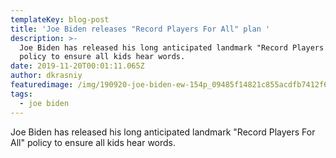 ```yaml
---
templateKey: blog-post
title: 'Joe Biden releases "Record Players For All" plan '
description: >-
  Joe Biden has released his long anticipated landmark "Record Players For All"
  policy to ensure all kids hear words.
date: 2019-11-20T00:01:11.065Z
author: dkrasniy
featuredimage: /img/190920-joe-biden-ew-154p_09485f14821c855acdfb7412f668c919.jpg
tags:
  - joe biden
---
```

Joe Biden has released his long anticipated landmark "Record Players For All" policy to ensure all kids hear words.
